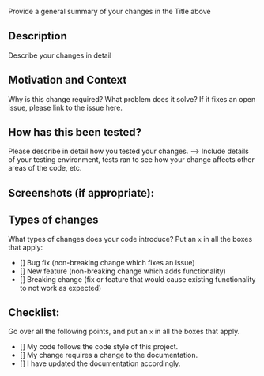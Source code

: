 Provide a general summary of your changes in the Title above

## Description

Describe your changes in detail

## Motivation and Context

Why is this change required? What problem does it solve?
If it fixes an open issue, please link to the issue here.

## How has this been tested?

Please describe in detail how you tested your changes. -->
Include details of your testing environment, tests ran to see how
your change affects other areas of the code, etc.

## Screenshots (if appropriate):

## Types of changes

What types of changes does your code introduce? Put an `x` in all the boxes that apply:

- [] Bug fix (non-breaking change which fixes an issue)
- [] New feature (non-breaking change which adds functionality)
- [] Breaking change (fix or feature that would cause existing functionality to not work as expected)

## Checklist:

Go over all the following points, and put an `x` in all the boxes that apply.

- [] My code follows the code style of this project.
- [] My change requires a change to the documentation.
- [] I have updated the documentation accordingly.
